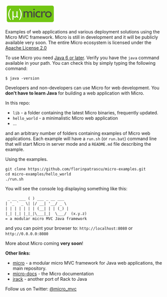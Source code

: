 ![Micro Logo](/micro-logo.png)
 
Examples of web applications and various deployment solutions using the Micro MVC framework. Micro is still in development and it will be publicly available very soon. The entire Micro ecosystem is licensed under the [Apache License 2.0](http://www.apache.org/licenses/LICENSE-2.0.html)

To use Micro you need [Java 6 or later](http://www.oracle.com/technetwork/java/javase/downloads/index.html). Verify you have the `java` command available in your path. You can check this by simply typing the following command:

    $ java -version


Developers and non-developers can use Micro for web development. You **don't have to learn Java** for building a web application with Micro.
    
In this repo:
 
 - `lib` - a folder containing the latest Micro binaries, frequently updated.
 - `hello_world` - a minimalistic Micro web application
 - ...
 
and an arbitrary number of folders containing examples of Micro web applications. Each example will have a `run.sh` (or `run.bat`) command line that will start Micro in server mode and a `README.md` file describing the example.

Using the examples.

    git clone https://github.com/florinpatrascu/micro-examples.git
    cd micro-examples/hello_world
    ./run.sh

You will see the console log displaying something like this:  

     _ __ ___ ( ) ___ _ __ ___ 
    | '_ ` _ \| |/ __| '__/ _ \ 
    | | | | | | | (__| | | (_) |
    |_| |_| |_|_|\___|_|  \___/  (x.y.z)
    = a modular micro MVC Java framework
    
and you can point your browser to: `http://localhost:8080` or `http://0.0.0.0:8080`

More about Micro coming **very soon**!

**Other links:**

 - [micro](https://github.com/florinpatrascu/micro) - a modular micro MVC framework for Java web applications, the main repository.
 - [micro-docs](https://github.com/florinpatrascu/micro-docs) - the Micro documentation
 - [jrack](https://github.com/florinpatrascu/jrack) - another port of Rack to Java

Follow us on Twitter: [@micro_mvc](http://twitter.com/micro_mvc)
